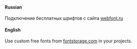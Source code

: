 #### Russian
Подключение бесплатных шрифтов с сайта [webfont.ru](http://webfont.ru)

#### English
Use custom free fonts from [fontstorage.com](https://fontstorage.com) in your projects.
